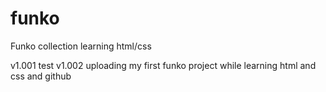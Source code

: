 # funko
Funko collection learning html/css 

v1.001      test
v1.002      uploading my first funko project while learning html and css and github